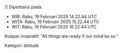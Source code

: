 ⏰ Diperbarui pada:
- WIB: Rabu, 19 Februari 2025 14.22.44 UTC
- WITA: Rabu, 19 Februari 2025 15.22.44 UTC
- WIT: Rabu, 19 Februari 2025 16.22.44 UTC

Kutipan Inspiratif:
"All things are ready if our mind be so."


Kategori: attitude

